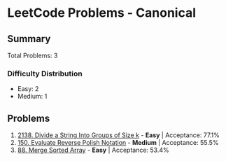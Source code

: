 # LeetCode Problems - Canonical

## Summary
Total Problems: 3

### Difficulty Distribution

- Easy: 2
- Medium: 1

## Problems

1. [2138. Divide a String Into Groups of Size k](https://leetcode.com/problems/divide-a-string-into-groups-of-size-k/) - **Easy** | Acceptance: 77.1%
2. [150. Evaluate Reverse Polish Notation](https://leetcode.com/problems/evaluate-reverse-polish-notation/) - **Medium** | Acceptance: 55.5%
3. [88. Merge Sorted Array](https://leetcode.com/problems/merge-sorted-array/) - **Easy** | Acceptance: 53.4%